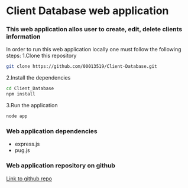 # Client Database web application

### This web application allos user to create, edit, delete clients information

In order to run this web application locally one must follow the following steps:
1.Clone this repository
```bash
git clone https://github.com/00013519/Client-Database.git
```
2.Install the dependencies
```bash
cd Client_Database
npm install
```
3.Run the application
```bash
node app
```
### Web application dependencies
- express.js
- pug.js

### Web application repository on github
[Link to github repo](https://github.com/00013519/Client-Database.git)